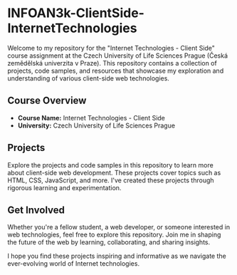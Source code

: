 
# INFOAN3k-ClientSide-InternetTechnologies

Welcome to my repository for the "Internet Technologies - Client Side" course assignment at the Czech University of Life Sciences Prague (Česká zemědělská univerzita v Praze). This repository contains a collection of projects, code samples, and resources that showcase my exploration and understanding of various client-side web technologies.

## Course Overview

- **Course Name:** Internet Technologies - Client Side
- **University:** Czech University of Life Sciences Prague

## Projects

Explore the projects and code samples in this repository to learn more about client-side web development. These projects cover topics such as HTML, CSS, JavaScript, and more. I've created these projects through rigorous learning and experimentation.

## Get Involved

Whether you're a fellow student, a web developer, or someone interested in web technologies, feel free to explore this repository. Join me in shaping the future of the web by learning, collaborating, and sharing insights.

I hope you find these projects inspiring and informative as we navigate the ever-evolving world of Internet technologies.
